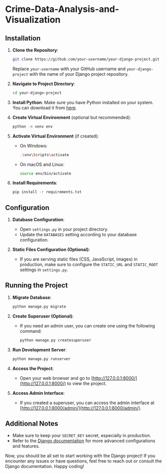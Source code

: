 # Crime-Data-Analysis-and-Visualization

## Installation

1. **Clone the Repository**: 
    ```bash
    git clone https://github.com/your-username/your-django-project.git
    ```
    Replace `your-username` with your GitHub username and `your-django-project` with the name of your Django project repository.

2. **Navigate to Project Directory**:
    ```bash
    cd your-django-project
    ```

3. **Install Python**: 
    Make sure you have Python installed on your system. You can download it from [here](https://www.python.org/downloads/).

4. **Create Virtual Environment** (optional but recommended):
    ```bash
    python -m venv env
    ```

5. **Activate Virtual Environment** (if created):
    - On Windows:
        ```bash
        .\env\Scripts\activate
        ```
    - On macOS and Linux:
        ```bash
        source env/bin/activate
        ```

6. **Install Requirements**:
    ```bash
    pip install -r requirements.txt
    ```

## Configuration

1. **Database Configuration**:
    - Open `settings.py` in your project directory.
    - Update the `DATABASES` setting according to your database configuration.

2. **Static Files Configuration (Optional)**:
    - If you are serving static files (CSS, JavaScript, images) in production, make sure to configure the `STATIC_URL` and `STATIC_ROOT` settings in `settings.py`.

## Running the Project

1. **Migrate Database**:
    ```bash
    python manage.py migrate
    ```

2. **Create Superuser (Optional)**:
    - If you need an admin user, you can create one using the following command:
        ```bash
        python manage.py createsuperuser
        ```

3. **Run Development Server**:
    ```bash
    python manage.py runserver
    ```

4. **Access the Project**:
    - Open your web browser and go to [http://127.0.0.1:8000/](http://127.0.0.1:8000/) to view the project.

5. **Access Admin Interface**:
    - If you created a superuser, you can access the admin interface at [http://127.0.0.1:8000/admin/](http://127.0.0.1:8000/admin/).

## Additional Notes

- Make sure to keep your `SECRET_KEY` secret, especially in production.
- Refer to the [Django documentation](https://docs.djangoproject.com/en/stable/) for more advanced configurations and features.

Now, you should be all set to start working with the Django project! If you encounter any issues or have questions, feel free to reach out or consult the Django documentation. Happy coding!
